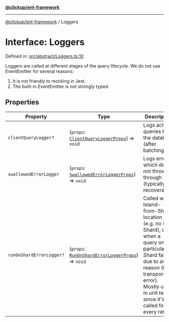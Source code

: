 [**@clickup/ent-framework**](../README.md)

***

[@clickup/ent-framework](../globals.md) / Loggers

# Interface: Loggers

Defined in: [src/abstract/Loggers.ts:10](https://github.com/clickup/ent-framework/blob/master/src/abstract/Loggers.ts#L10)

Loggers are called at different stages of the query lifecycle. We do not use
EventEmitter for several reasons:
1. It is not friendly to mocking in Jest.
2. The built-in EventEmitter is not strongly typed.

## Properties

| Property | Type | Description |
| ------ | ------ | ------ |
| <a id="clientquerylogger"></a> `clientQueryLogger?` | (`props`: [`ClientQueryLoggerProps`](ClientQueryLoggerProps.md)) => `void` | Logs actual queries to the database (after batching). |
| <a id="swallowederrorlogger"></a> `swallowedErrorLogger` | (`props`: [`SwallowedErrorLoggerProps`](SwallowedErrorLoggerProps.md)) => `void` | Logs errors which did not throw through (typically recoverable). |
| <a id="runonsharderrorlogger"></a> `runOnShardErrorLogger?` | (`props`: [`RunOnShardErrorLoggerProps`](RunOnShardErrorLoggerProps.md)) => `void` | Called when Island-from-Shard location fails (e.g. no such Shard), or when a query on a particular Shard fails due to any reason (like transport error). Mostly used in unit tests, since it's called for every retry. |
